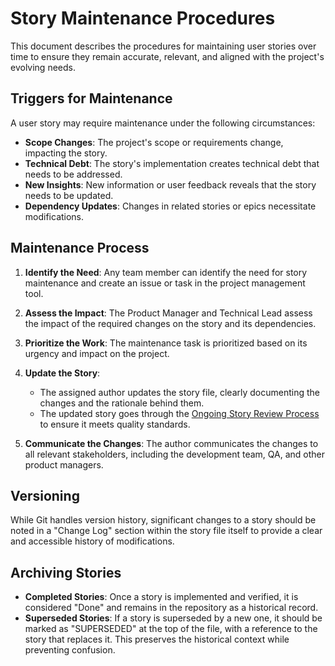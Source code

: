# Story Maintenance Procedures

This document describes the procedures for maintaining user stories over time to ensure they remain accurate, relevant, and aligned with the project's evolving needs.

## Triggers for Maintenance

A user story may require maintenance under the following circumstances:

-   **Scope Changes**: The project's scope or requirements change, impacting the story.
-   **Technical Debt**: The story's implementation creates technical debt that needs to be addressed.
-   **New Insights**: New information or user feedback reveals that the story needs to be updated.
-   **Dependency Updates**: Changes in related stories or epics necessitate modifications.

## Maintenance Process

1.  **Identify the Need**: Any team member can identify the need for story maintenance and create an issue or task in the project management tool.

2.  **Assess the Impact**: The Product Manager and Technical Lead assess the impact of the required changes on the story and its dependencies.

3.  **Prioritize the Work**: The maintenance task is prioritized based on its urgency and impact on the project.

4.  **Update the Story**:
    *   The assigned author updates the story file, clearly documenting the changes and the rationale behind them.
    *   The updated story goes through the [Ongoing Story Review Process](./story-review-process.md) to ensure it meets quality standards.

5.  **Communicate the Changes**: The author communicates the changes to all relevant stakeholders, including the development team, QA, and other product managers.

## Versioning

While Git handles version history, significant changes to a story should be noted in a "Change Log" section within the story file itself to provide a clear and accessible history of modifications.

## Archiving Stories

-   **Completed Stories**: Once a story is implemented and verified, it is considered "Done" and remains in the repository as a historical record.
-   **Superseded Stories**: If a story is superseded by a new one, it should be marked as "SUPERSEDED" at the top of the file, with a reference to the story that replaces it. This preserves the historical context while preventing confusion.
